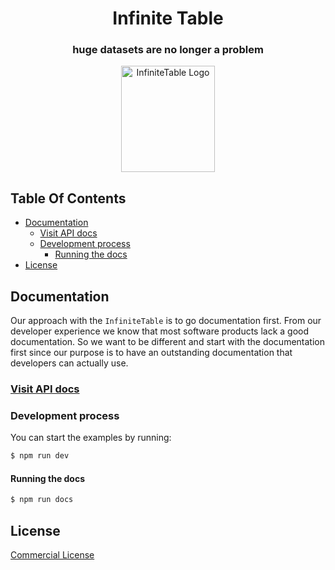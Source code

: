 
<div align="center">

<h1>
<b>Infinite Table</b>
</h1>
<h3> huge datasets are no longer a problem</h3>
  <a href="https://infinite-table.com">
    <img width="150px" height="170px" alt="InfiniteTable Logo" src="https://infinite-table.com/logo-infinite.svg">
  </a>

</div>

## Table Of Contents

<!-- START doctoc generated TOC please keep comment here to allow auto update -->
<!-- DON'T EDIT THIS SECTION, INSTEAD RE-RUN doctoc TO UPDATE -->

- [Documentation](#documentation)
  - [Visit API docs](#visit-api-docs)
  - [Development process](#development-process)
    - [Running the docs](#running-the-docs)
- [License](#license)

<!-- END doctoc generated TOC please keep comment here to allow auto update -->

## Documentation

Our approach with the `InfiniteTable` is to go documentation first. From our developer experience we know that most software products lack a good documentation. So we want to be different and start with the documentation first since our purpose is to have an outstanding documentation that developers can actually use.


### [Visit API docs](infinite-table.com/docs)

### Development process

You can start the examples by running:

```sh
$ npm run dev
```

#### Running the docs

```sh
$ npm run docs
```
<!-- 
### HTML Element classNames

- The table has the `ITable` className, and all HTML elements are prefixed with that.

- All meaningful table parts (table row, header, cell) keep capitalized names, for example:

  - `ITableRow`
  - `ITableHeader`
  - `ITableCell` - all cells, both in body and in header
  - `ITableHeaderCell` - cells in header
  - `ITableColumnCell` - cells in body rows

- Other HTML elements, which are nested inside those table parts, will be prefixed with the table part where they are nested, followed by `_`. Example:

  - `ITableCell_content`

### CSS variables

There are 2 kinds of variables:

- top-level
- component specific

All CSS variables meant primarily to be applied to a specific css property, will end up with `__<property-name>`, like this:

- `--it__border-radius`

#### CSS top-level variables

Those are prefixed with `at-`. Examples:

- `--it-font-size-0`
- `--it-space-0`
- `--it-space-1`
- `--it-color-....`

The ones meant primarily for a CSS property name will end with `__<property-name>`, like this:

- `--it__border-radius` -->


## License 

[Commercial License](./source/LICENSE.md)